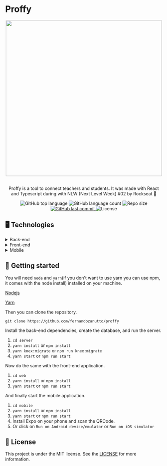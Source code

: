 # Proffy
 

<div align="center">  
<img width="500px" align="center" src="https://user-images.githubusercontent.com/54639269/89223832-dd796380-d5ad-11ea-9a39-fc852538ca13.png"></img>
</div>

<br>
<p align="center">
     Proffy is a tool to connect teachers and students. It was made with React and Typescript during with <a src="https://nextlevelweek.com"> NLW (Next Level Week) #02 by Rockseat 🚀
</p>


<p align="center">
  <img alt="GitHub top language" src="https://img.shields.io/github/languages/top/fernandozanutto/proffy?style=plastic">

  <img alt="GitHub language count" src="https://img.shields.io/github/languages/count/fernandozanutto/proffy?style=plastic">

  <img alt="Repo size" src="https://img.shields.io/github/repo-size/fernandozanutto/proffy?style=plastic">

  <a href="https://github.com/fernandozanutto/proffy/commits/master">
    <img alt="GitHub last commit" src="https://img.shields.io/github/last-commit/fernandozanutto/proffy?style=plastic">
  </a>

  <img alt="License" src="https://img.shields.io/github/license/fernandozanutto/proffy?style=plastic">
</p>


## 🖥 Technologies

<details>
  <summary>Back-end</summary>

- [Cors](https://www.npmjs.com/package/cors)
- [Express](https://www.npmjs.com/package/express)
- [Knex](http://knexjs.org/)
- [Node.js](https://nodejs.org/)
- [sqlite3](https://www.npmjs.com/package/sqlite3)
- [Typescript](https://www.typescriptlang.org/)

</details>

<details>
  <summary>Front-end</summary>

- [Axios](https://www.npmjs.com/package/axios)
- [React](https://pt-br.reactjs.org/)
- [React DOM](https://pt-br.reactjs.org/docs/react-dom.html)
- [React Router Dom](https://reacttraining.com/react-router/web/)
- [Typescript](https://www.typescriptlang.org/)

</details>

<details>
  <summary>Mobile</summary>

- [Axios](https://www.npmjs.com/package/axios)
- [Expo](https://expo.io/learn)
- [Expo Font](https://docs.expo.io/versions/latest/sdk/font/)
- [Expo Google Fonts](https://github.com/expo/google-fonts)
- [React](https://pt-br.reactjs.org/)
- [React Native](https://reactnative.dev/)
- [React Navigation](https://reactnavigation.org/)
- [Typescript](https://www.typescriptlang.org/)

</details>


## 🚀 Getting started

You will need `node` and `yarn`(if you don't want to use yarn you can use npm, it comes with the node install) installed on your machine.

[Nodejs](https://nodejs.org/)

[Yarn](https://yarnpkg.com/getting-started/install)

Then you can clone the repository.

`git clone https://github.com/fernandozanutto/proffy`

Install the back-end dependencies, create the database, and run the server.

1. `cd server`
2. `yarn install` or `npm install`
2. `yarn knex:migrate` or `npm run knex:migrate`
3. `yarn start` or `npm run start`

Now do the same with the front-end application.

1. `cd web`
2. `yarn install` or `npm install`
3. `yarn start` or `npm run start`

And finally start the mobile application.

1. `cd mobile`
2. `yarn install` or `npm install`
3. `yarn start` or `npm run start`
4. Install Expo on your phone and scan the QRCode.
5. Or click on `Run on Android device/emulator` or `Run on iOS simulator`


## 📝 License

This project is under the MIT license. See the [LICENSE](https://github.com/fernandozanutto/proffy/blob/master/LICENSE) for more information.
